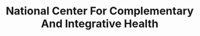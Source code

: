 ---
# This topic lives at
# https://digital.gov/topics/national-center-for-complementary-and-integrative-health

# Topic Title
title: "National Center For Complementary And Integrative Health"

# description — keep it short and clear
summary: ""

# Weight
weight: 1

# For more information on managing topics,
# see https://github.com/GSA/digitalgov.gov/wiki/topics
---